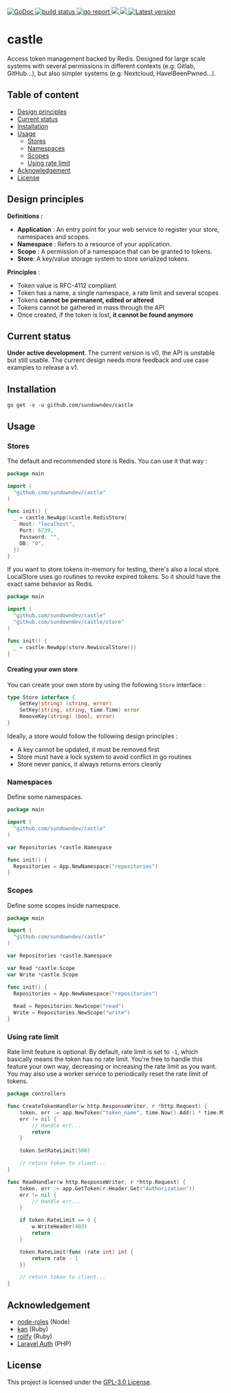<div align="left">
  <a href="https://godoc.org/github.com/sundowndev/castle">
    <img src="https://godoc.org/github.com/sundowndev/castle?status.svg" alt="GoDoc">
  </a>
  <a href="https://github.com/sundowndev/castle/actions">
    <img src="https://img.shields.io/endpoint.svg?url=https://actions-badge.atrox.dev/sundowndev/castle/badge?ref=master" alt="build status" />
  </a>
  <a href="https://goreportcard.com/report/github.com/sundowndev/castle">
    <img src="https://goreportcard.com/badge/github.com/sundowndev/castle" alt="go report" />
  </a>
  <a href="https://codeclimate.com/github/sundowndev/castle/maintainability">
    <img src="https://api.codeclimate.com/v1/badges/e827d7cc994c6519d319/maintainability" />
  </a>
  <a href="https://codecov.io/gh/sundowndev/castle">
    <img src="https://codecov.io/gh/sundowndev/castle/branch/master/graph/badge.svg" />
  </a>
  <a href="https://github.com/sundowndev/castle/releases">
    <img src="https://img.shields.io/github/release/SundownDEV/castle.svg" alt="Latest version" />
  </a>
</div>

# castle

Access token management backed by Redis. Designed for large scale systems with several permissions in different contexts (e.g: Gitlab, GitHub...), but also simpler systems (e.g: Nextcloud, HaveIBeenPwned...).

## Table of content

- [Design principles](#design-principles)
- [Current status](#current-status)
- [Installation](#installation)
- [Usage](#usage)
    - [Stores](#stores)
    - [Namespaces](#namespaces)
    - [Scopes](#scopes)
    - [Using rate limit](#using-rate-limit)
- [Acknowledgement](#acknowledgement)
- [License](#license)

## Design principles

**Definitions :**

- **Application** : An entry point for your web service to register your store, namespaces and scopes.
- **Namespace** : Refers to a resource of your application.
- **Scope** : A permission of a namespace that can be granted to tokens.
- **Store**: A key/value storage system to store serialized tokens.

**Principles** :

- Token value is RFC-4112 compliant
- Token has a name, a single namespace, a rate limit and several scopes
- Tokens **cannot be permanent, edited or altered**
- Tokens cannot be gathered in mass through the API
- Once created, if the token is lost, **it cannot be found anymore**

## Current status

**Under active development**. The current version is v0, the API is unstable but still usable. The current design needs more feedback and use case examples to release a v1.

## Installation

```shell
go get -v -u github.com/sundowndev/castle
```

## Usage

### Stores

The default and recommended store is Redis. You can use it that way :

```go
package main

import (
  "github.com/sundowndev/castle"
)

func init() {
  _ = castle.NewApp(&castle.RedisStore{
    Host: "localhost",
    Port: 6739,
    Password: "",
    DB: "0",
  })
}
```

If you want to store tokens in-memory for testing, there's also a local store. LocalStore uses go routines to revoke expired tokens. So it should have the exact same behavior as Redis.

```go
package main

import (
  "github.com/sundowndev/castle"
  "github.com/sundowndev/castle/store"
)

func init() {
  _ = castle.NewApp(store.NewLocalStore())
}
```

#### Creating your own store

You can create your own store by using the following `Store` interface :

```go
type Store interface {
	GetKey(string) (string, error)
	SetKey(string, string, time.Time) error
	RemoveKey(string) (bool, error)
}
```

Ideally, a store would follow the following design principles :

- A key cannot be updated, it must be removed first
- Store must have a lock system to avoid conflict in go routines
- Store never panics, it always returns errors cleanly

### Namespaces

Define some namespaces.

```go
package main

import (
  "github.com/sundowndev/castle"
)

var Repositories *castle.Namespace

func init() {
  Repositories = App.NewNamespace("repositories")
}
```

### Scopes

Define some scopes inside namespace.

```go
package main

import (
  "github.com/sundowndev/castle"
)

var Repositories *castle.Namespace

var Read *castle.Scope
var Write *castle.Scope

func init() {
  Repositories = App.NewNamespace("repositories")
  
  Read = Repositories.NewScope("read")
  Write = Repositories.NewScope("write")
}
```

### Using rate limit

Rate limit feature is optional. By default, rate limit is set to `-1`, which basically means the token has no rate limit. You're free to handle this feature your own way, decreasing or increasing the rate limit as you want. You may also use a worker service to periodically reset the rate limit of tokens.

```go
package controllers

func CreateTokenHandler(w http.ResponseWriter, r *http.Request) {
    token, err := app.NewToken("token_name", time.Now().Add(1 * time.Minute), read)
    err != nil {
        // Handle err...
        return
    }

    token.SetRateLimit(500)

    // return token to client...   
}

func ReadHandler(w http.ResponseWriter, r *http.Request) {
    token, err := app.GetToken(r.Header.Get("Authorization"))
    err != nil {
        // Handle err...        
    }

    if token.RateLimit == 0 {
        w.WriteHeader(403)
        return
    }

    token.RateLimit(func (rate int) int {
        return rate - 1
    })

    // return token to client...   
}
```

## Acknowledgement

- [node-roles](https://dresende.github.io/node-roles/) (Node)
- [kan](https://github.com/davydovanton/kan) (Ruby)
- [rolify](https://github.com/RolifyCommunity/rolify) (Ruby)
- [Laravel Auth](https://github.com/jeremykenedy/laravel-auth) (PHP)

## License

This project is licensed under the [GPL-3.0 License](LICENSE).
